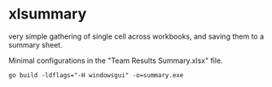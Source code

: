 # xlsummary
very simple gathering of single cell across workbooks, and saving them to a summary sheet.

Minimal configurations in the "Team Results Summary.xlsx" file.

```
go build -ldflags="-H windowsgui" -o=summary.exe
```
